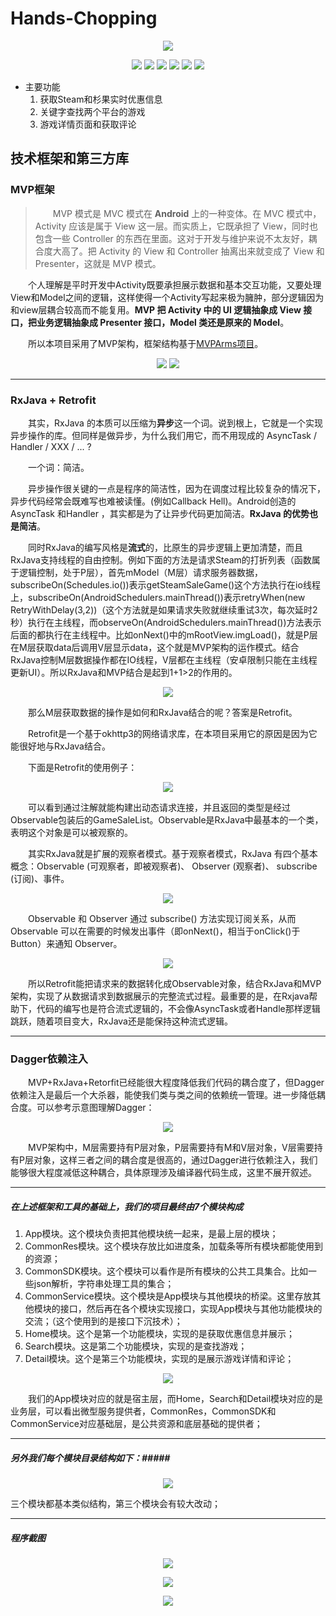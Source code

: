 
# Hands-Chopping #
<p align="center">
    <img src="https://raw.githubusercontent.com/noterpopo/Hands-Chopping/master/images/screenshot4.png">
</p>
<p align="center">
    <img src="https://img.shields.io/badge/version-1.00-brightgreen.svg">
    <img src="https://img.shields.io/badge/build%20-passing-brightgreen.svg">
    <img src="https://img.shields.io/badge/Api-14%2B-blue.svg">
    <img src="https://img.shields.io/badge/license-Apache--2.0-blue.svg">
    <img src="https://img.shields.io/badge/Author-%E6%A2%81LG.P-orange.svg">
    <img src="https://img.shields.io/badge/license-Apache--2.0-blue.svg">
</p>

+ 主要功能
	1. 获取Steam和杉果实时优惠信息
	2. 关键字查找两个平台的游戏
	3. 游戏详情页面和获取评论

## 技术框架和第三方库 ##

### MVP框架 ###
>&emsp;&emsp;MVP 模式是 MVC 模式在 **Android** 上的一种变体。在 MVC 模式中，Activity 应该是属于 View 这一层。而实质上，它既承担了 View，同时也包含一些 Controller 的东西在里面。这对于开发与维护来说不太友好，耦合度大高了。把 Activity 的 View 和 Controller 抽离出来就变成了 View 和 Presenter，这就是 MVP 模式。
     
&emsp;&emsp;个人理解是平时开发中Activity既要承担展示数据和基本交互功能，又要处理View和Model之间的逻辑，这样使得一个Activity写起来极为臃肿，部分逻辑因为和view层耦合较高而不能复用。**MVP 把 Activity 中的 UI 逻辑抽象成 View 接口，把业务逻辑抽象成 Presenter 接口，Model 类还是原来的 Model**。

&emsp;&emsp;所以本项目采用了MVP架构，框架结构基于[MVPArms项目]( https://github.com/JessYanCoding/MVPArms )。

<p align="center">
    <img src="https://raw.githubusercontent.com/noterpopo/Hands-Chopping/master/images/MVP1.png">
    <img src="https://raw.githubusercontent.com/noterpopo/Hands-Chopping/master/images/MVP2.png">
</p>

***
### RxJava + Retrofit ###

&emsp;&emsp;其实，RxJava 的本质可以压缩为**异步**这一个词。说到根上，它就是一个实现异步操作的库。但同样是做异步，为什么我们用它，而不用现成的 AsyncTask / Handler / XXX / ... ?

&emsp;&emsp;一个词：简洁。

&emsp;&emsp;异步操作很关键的一点是程序的简洁性，因为在调度过程比较复杂的情况下，异步代码经常会既难写也难被读懂。(例如Callback Hell)。Android创造的 AsyncTask 和Handler ，其实都是为了让异步代码更加简洁。**RxJava 的优势也是简洁**。

&emsp;&emsp;同时RxJava的编写风格是**流式**的，比原生的异步逻辑上更加清楚，而且RxJava支持线程的自由控制。例如下面的方法是请求Steam的打折列表（函数属于逻辑控制，处于P层），首先mModel（M层）请求服务器数据，subscribeOn(Schedules.io())表示getSteamSaleGame()这个方法执行在io线程上，subscribeOn(AndroidSchedulers.mainThread())表示retryWhen(new RetryWithDelay(3,2))（这个方法就是如果请求失败就继续重试3次，每次延时2秒）执行在主线程，而observeOn(AndroidSchedulers.mainThread())方法表示后面的都执行在主线程中。比如onNext()中的mRootView.imgLoad()，就是P层在M层获取data后调用V层显示data，这个就是MVP架构的运作模式。结合RxJava控制M层数据操作都在IO线程，V层都在主线程（安卓限制只能在主线程更新UI）。所以RxJava和MVP结合是起到1+1>2的作用的。

<p align="center">
    <img src="https://raw.githubusercontent.com/noterpopo/Hands-Chopping/master/images/code1.png">
</p>

&emsp;&emsp;那么M层获取数据的操作是如何和RxJava结合的呢？答案是Retrofit。

&emsp;&emsp;Retrofit是一个基于okhttp3的网络请求库，在本项目采用它的原因是因为它能很好地与RxJava结合。

&emsp;&emsp;下面是Retrofit的使用例子：

<p align="center">
    <img src="https://raw.githubusercontent.com/noterpopo/Hands-Chopping/master/images/code2.png">
</p>

&emsp;&emsp;可以看到通过注解就能构建出动态请求连接，并且返回的类型是经过Observable包装后的GameSaleList。Observable是RxJava中最基本的一个类，表明这个对象是可以被观察的。

&emsp;&emsp;其实RxJava就是扩展的观察者模式。基于观察者模式，RxJava 有四个基本概念：Observable (可观察者，即被观察者)、 Observer (观察者)、 subscribe (订阅)、事件。

<p align="center">
    <img src="https://raw.githubusercontent.com/noterpopo/Hands-Chopping/master/images/rxjava1.png">
</p>

&emsp;&emsp;Observable 和 Observer 通过 subscribe() 方法实现订阅关系，从而 Observable 可以在需要的时候发出事件（即onNext()，相当于onClick()于Button）来通知 Observer。

<p align="center">
    <img src="https://raw.githubusercontent.com/noterpopo/Hands-Chopping/master/images/rxjava2.png">
</p>

&emsp;&emsp;所以Retrofit能把请求来的数据转化成Observable对象，结合RxJava和MVP架构，实现了从数据请求到数据展示的完整流式过程。最重要的是，在Rxjava帮助下，代码的编写也是符合流式逻辑的，不会像AsyncTask或者Handle那样逻辑跳跃，随着项目变大，RxJava还是能保持这种流式逻辑。
***
### Dagger依赖注入 ###

&emsp;&emsp;MVP+RxJava+Retorfit已经能很大程度降低我们代码的耦合度了，但Dagger依赖注入是最后一个大杀器，能使我们类与类之间的依赖统一管理。进一步降低耦合度。可以参考示意图理解Dagger：

<p align="center">
    <img src="https://raw.githubusercontent.com/noterpopo/Hands-Chopping/master/images/dagger.png">
</p>

&emsp;&emsp;MVP架构中，M层需要持有P层对象，P层需要持有M和V层对象，V层需要持有P层对象，这样三者之间的耦合度是很高的，通过Dagger进行依赖注入，我们能够很大程度减低这种耦合，具体原理涉及编译器代码生成，这里不展开叙述。
***
##### 在上述框架和工具的基础上，我们的项目最终由7个模块构成 #####
1. App模块。这个模块负责把其他模块统一起来，是最上层的模块；
2. CommonRes模块。这个模块存放比如进度条，加载条等所有模块都能使用到的资源；
3. CommonSDK模块。这个模块可以看作是所有模块的公共工具集合。比如一些json解析，字符串处理工具的集合；
4. CommonService模块。这个模块是App模块与其他模块的桥梁。这里存放其他模块的接口，然后再在各个模块实现接口，实现App模块与其他功能模块的交流；（这个使用到的是接口下沉技术）；
5. Home模块。这个是第一个功能模块，实现的是获取优惠信息并展示；
6. Search模块。这是第二个功能模块，实现的是查找游戏；
7. Detail模块。这个是第三个功能模块，实现的是展示游戏详情和评论；

<p align="center">
    <img src="https://raw.githubusercontent.com/noterpopo/Hands-Chopping/master/images/mvp.png">
</p>

&emsp;&emsp;我们的App模块对应的就是宿主层，而Home，Search和Detail模块对应的是业务层，可以看出微型服务提供者，CommonRes，CommonSDK和CommonService对应基础层，是公共资源和底层基础的提供者；
***
##### 另外我们每个模块目录结构如下：#####

<p align="center">
    <img src="https://raw.githubusercontent.com/noterpopo/Hands-Chopping/master/images/module.png">
</p>

三个模块都基本类似结构，第三个模块会有较大改动；
***
##### 程序截图 #####

<p align="center">
    <img src="https://raw.githubusercontent.com/noterpopo/Hands-Chopping/master/images/screenshot1.png">
</p>

<p align="center">
    <img src="https://raw.githubusercontent.com/noterpopo/Hands-Chopping/master/images/screenshot2.png">
</p>

<p align="center">
    <img src="https://raw.githubusercontent.com/noterpopo/Hands-Chopping/master/images/screenshot3.png">
</p>
